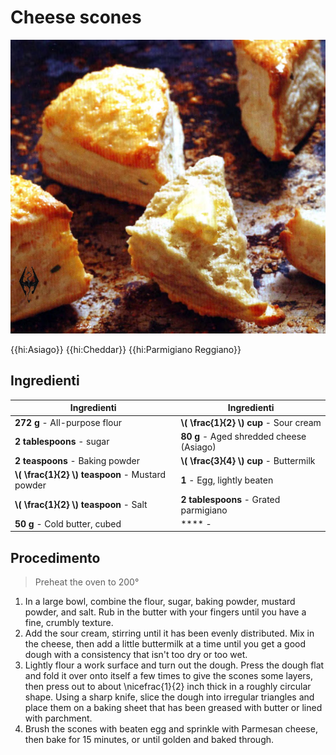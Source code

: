 # Cheese scones

![](img/Cheese-scones.jpg)

{{hi:Asiago}}
{{hi:Cheddar}}
{{hi:Parmigiano Reggiano}}

## Ingredienti

| Ingredienti                  | Ingredienti             |
| ---------------------------- | ----------------------- |
| **272 g** - All-purpose flour | **\\( \frac{1}{2} \\) cup** - Sour cream |
| **2 tablespoons** - sugar | **80 g** - Aged shredded cheese (Asiago) |
| **2 teaspoons** - Baking powder | **\\( \frac{3}{4} \\) cup** - Buttermilk |
| **\\( \frac{1}{2} \\) teaspoon** - Mustard powder | **1** - Egg, lightly beaten |
| **\\( \frac{1}{2} \\) teaspoon** - Salt | **2 tablespoons** - Grated parmigiano |
| **50 g** - Cold butter, cubed | **** - |

## Procedimento

> Preheat the oven to 200°

1. In a large bowl, combine the flour, sugar, baking powder, mustard powder, and salt. Rub in the butter with your fingers until you have a fine, crumbly texture.
1. Add the sour cream, stirring until it has been evenly distributed. Mix in the cheese, then add a little buttermilk at a time until you get a good dough with a consistency that isn't too dry or too wet.
1. Lightly flour a work surface and turn out the dough. Press the dough flat and fold it over onto itself a few times to give the scones some layers, then press out to about \nicefrac{1}{2} inch thick in a roughly circular shape. Using a sharp knife, slice the dough into irregular triangles and place them on a baking sheet that has been greased with butter or lined with parchment.
1. Brush the scones with beaten egg and sprinkle with Parmesan cheese, then bake for 15 minutes, or until golden and baked through.

